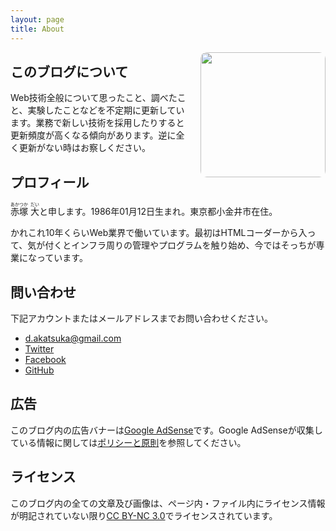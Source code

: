 ```yaml
---
layout: page
title: About
---
```


<img src="/images/ogp.png" style="float: right; margin-left: 20px; border-radius: 10px;" width="200" height="200">

## このブログについて

Web技術全般について思ったこと、調べたこと、実験したことなどを不定期に更新しています。業務で新しい技術を採用したりすると更新頻度が高くなる傾向があります。逆に全く更新がない時はお察しください。

## プロフィール

<ruby>赤塚<rt>あかつか</rt></ruby> <ruby>大<rt>だい</rt></ruby>と申します。1986年01月12日生まれ。東京都小金井市在住。

かれこれ10年くらいWeb業界で働いています。最初はHTMLコーダーから入って、気が付くとインフラ周りの管理やプログラムを触り始め、今ではそっちが専業になっています。

## 問い合わせ

下記アカウントまたはメールアドレスまでお問い合わせください。

* [d.akatsuka@gmail.com](mailto:d.akatsuka@gmail.com)
* [Twitter](http://twitter.com/d_akatsuka)
* [Facebook](http://facebook.com/dai.akatsuka)
* [GitHub](http://github.com/dakatsuka)

## 広告

このブログ内の広告バナーは[Google AdSense](http://www.google.com/adsense/)です。Google AdSenseが収集している情報に関しては[ポリシーと原則](http://www.google.com/intl/ja/policies/technologies/ads/)を参照してください。

## ライセンス

このブログ内の全ての文章及び画像は、ページ内・ファイル内にライセンス情報が明記されていない限り[CC BY-NC 3.0](http://creativecommons.org/licenses/by-nc/3.0/deed.ja)でライセンスされています。
